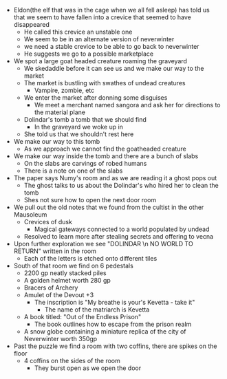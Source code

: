  - Eldon(the elf that was in the cage when we all fell asleep) has told us that we seem to have fallen into a crevice that seemed to have disappeared
	 - He called this crevice an unstable one
	 - We seem to be in an alternate version of neverwinter
	 - we need a stable crevice to be able to go back to neverwinter
	 - He suggests we go to a possible marketplace 
 - We spot a large goat headed creature roaming the graveyard
	 - We skedaddle before it can see us and we make our way to the market
	 - The market is bustling with swathes of undead creatures
		 - Vampire, zombie, etc
	 - We enter the market after donning some disguises
		 - We meet a merchant named sangora and ask her for directions to the material plane
	 - Dolindar's tomb a tomb that we should find
		 - In the graveyard we woke up in
	 - She told us that we shouldn't rest here
 - We make our way to this tomb 
	 - As we approach we cannot find the goatheaded creature
 - We make our way inside the tomb and there are a bunch of slabs
	 - On the slabs are carvings of robed humans
	 - There is a note on one of the slabs
 - The paper says Numy's room and as we are reading it a ghost pops out
	 - The ghost talks to us about the Dolindar's who hired her to clean the tomb
	 - Shes not sure how to open the next door room
 - We pull out the old notes that we found from the cultist in the other Mausoleum
	 - Crevices of dusk
		 - Magical gateways connected to a world populated by undead
	 - Resolved to learn more after stealing secrets and offering to vecna
 - Upon further exploration we see "DOLINDAR \\n NO WORLD TO RETURN" written in the room
	 - Each of the letters is etched onto different tiles
 - South of that room we find on 6 pedestals
	 - 2200 gp neatly stacked piles
	 - A golden helmet worth 280 gp
	 - Bracers of Archery
	 - Amulet of the Devout +3
		 - The inscription is "My breathe is your's Kevetta - take it"
			 - The name of the matriarch is Kevetta
	 - A book titled: "Out of the Endless Prison"
		 - The book outlines how to escape from the prison realm
	 - A snow globe containing a miniature replica of the city of Neverwinter worth 350gp
 - Past the puzzle we find a room with two coffins, there are spikes on the floor
	 - 4 coffins on the sides of the room
		 - They burst open as we open the door
